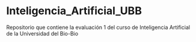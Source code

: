 # Inteligencia_Artificial_UBB
Repositorio que contiene la evaluación 1 del curso de Inteligencia Artificial de la Universidad del Bio-Bio